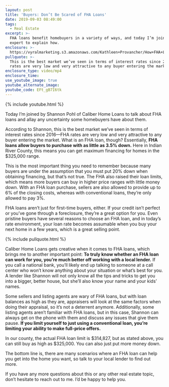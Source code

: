 ```yaml
---
layout: post
title: 'Buyers: Don’t Be Scared of FHA Loans'
date: 2019-09-03 08:49:00
tags:
  - Real Estate
excerpt: >-
  FHA loans benefit homebuyers in a variety of ways, and today I’m joined by an
  expert to explain how.
enclosure: >-
  https://vyralmarketing.s3.amazonaws.com/Kathleen+Provancher/How+FHA+Loans+Can+Benefit+You.mp4
pullquote: >-
  This is the best market we’ve seen in terms of interest rates since 2016—FHA
  rates are very low and very attractive to any buyer entering the market.
enclosure_type: video/mp4
enclosure_time:
use_youtube_image: true
youtube_alternate_image:
youtube_code: EFt_gB7I6tk
---
```


{% include youtube.html %}

Today I’m joined by Shannon Pohl of Caliber Home Loans to talk about FHA loans and allay any uncertainty some homebuyers have about them.

According to Shannon, this is the best market we’ve seen in terms of interest rates since 2016—FHA rates are very low and very attractive to any buyer entering the market. What is an FHA loan, though? Essentially, **FHA loans allow buyers to purchase with as little as 3.5% down.** Here in Indian River County, this means you can get maximum financing for homes in the $325,000 range.&nbsp;

This is the most important thing you need to remember because many buyers are under the assumption that you must put 20% down when obtaining financing, but that’s not true. The FHA also raised their loan limits, which means more buyers can buy in higher price ranges with little money down. With an FHA loan purchase, sellers are also allowed to provide up to 6% of the closing costs, whereas with conventional loans, they’re only allowed to pay 3%.&nbsp;

FHA loans aren’t just for first-time buyers, either. If your credit isn’t perfect or you’ve gone through a foreclosure, they’re a great option for you. Even pristine buyers have several reasons to choose an FHA loan, and in today’s rate environment, your loan rate becomes assumable when you buy your next home in a few years, which is a great selling point.&nbsp;

{% include pullquote.html %}

Caliber Home Loans gets creative when it comes to FHA loans, which brings me to another important point: **To truly know whether an FHA loan can work for you, you’re much better off working with a local lender.** If you call a national bank, you’ll likely end up talking to someone at a call center who won’t know anything about your situation or what’s best for you. A lender like Shannon will not only know all the tips and tricks to get you into a bigger, better house, but she’ll also know your name and your kids’ names.&nbsp;

Some sellers and listing agents are wary of FHA loans, but with loan balances as high as they are, appraisers will look at the same factors when doing their appraisal, so it’s not a deterrent anymore. Additionally, some listing agents aren’t familiar with FHA loans, but in this case, Shannon can always get on the phone with them and discuss any issues that give them pause. **If you limit yourself to just using a conventional loan, you’re limiting your ability to make full-price offers.&nbsp;**

In our county, the actual FHA loan limit is $314,827, but as stated above, you can still buy as high as $325,000. You can also just put more money down.&nbsp;

The bottom line is, there are many scenarios where an FHA loan can help you get into the home you want, so talk to your local lender to find out more.&nbsp;

If you have any more questions about this or any other real estate topic, don’t hesitate to reach out to me. I’d be happy to help you.&nbsp;

&nbsp;